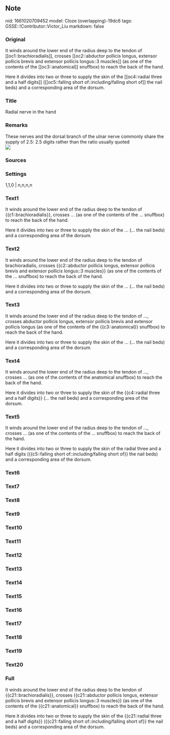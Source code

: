 ## Note
nid: 1661020709452
model: Cloze (overlapping)-19dc6
tags: GSSE::!Contributor::Victor_Liu
markdown: false

### Original
It winds around the lower end of the radius deep to the tendon of
[[oc1::brachioradialis]], crosses [[oc2::abductor pollicis longus,
extensor pollicis brevis and extensor pollicis longus::3 muscles]]
(as one of the contents of the [[oc3::anatomical]] snuffbox) to
reach the back of the hand.
<div>
  Here it divides into two or three to supply the skin of the
  [[oc4::radial three and a half digits]] ([[oc5::falling short
  of::including/falling short of]] the nail beds) and a
  corresponding area of the dorsum.
</div>

### Title
Radial nerve in the hand

### Remarks
<div>
  These nerves and the dorsal branch of the ulnar nerve commonly
  share the supply of 2.5: 2.5 digits rather than the ratio usually
  quoted
</div><img src=
"paste-816744a48a0e143f88897723ebe7b2a807e66176.jpg">

### Sources


### Settings
1,1,0 | n,n,n,n

### Text1
It winds around the lower end of the radius deep to the tendon of
{{c1::brachioradialis}}, crosses ... (as one of the contents of the
... snuffbox) to reach the back of the hand.
<div>
  Here it divides into two or three to supply the skin of the ...
  (... the nail beds) and a corresponding area of the dorsum.
</div>

### Text2
It winds around the lower end of the radius deep to the tendon of
brachioradialis, crosses {{c2::abductor pollicis longus, extensor
pollicis brevis and extensor pollicis longus::3 muscles}} (as one
of the contents of the ... snuffbox) to reach the back of the hand.
<div>
  Here it divides into two or three to supply the skin of the ...
  (... the nail beds) and a corresponding area of the dorsum.
</div>

### Text3
It winds around the lower end of the radius deep to the tendon of
..., crosses abductor pollicis longus, extensor pollicis brevis and
extensor pollicis longus (as one of the contents of the
{{c3::anatomical}} snuffbox) to reach the back of the hand.
<div>
  Here it divides into two or three to supply the skin of the ...
  (... the nail beds) and a corresponding area of the dorsum.
</div>

### Text4
It winds around the lower end of the radius deep to the tendon of
..., crosses ... (as one of the contents of the anatomical
snuffbox) to reach the back of the hand.
<div>
  Here it divides into two or three to supply the skin of the
  {{c4::radial three and a half digits}} (... the nail beds) and a
  corresponding area of the dorsum.
</div>

### Text5
It winds around the lower end of the radius deep to the tendon of
..., crosses ... (as one of the contents of the ... snuffbox) to
reach the back of the hand.
<div>
  Here it divides into two or three to supply the skin of the
  radial three and a half digits ({{c5::falling short
  of::including/falling short of}} the nail beds) and a
  corresponding area of the dorsum.
</div>

### Text6


### Text7


### Text8


### Text9


### Text10


### Text11


### Text12


### Text13


### Text14


### Text15


### Text16


### Text17


### Text18


### Text19


### Text20


### Full
It winds around the lower end of the radius deep to the tendon of
{{c21::brachioradialis}}, crosses {{c21::abductor pollicis longus,
extensor pollicis brevis and extensor pollicis longus::3 muscles}}
(as one of the contents of the {{c21::anatomical}} snuffbox) to
reach the back of the hand.
<div>
  Here it divides into two or three to supply the skin of the
  {{c21::radial three and a half digits}} ({{c21::falling short
  of::including/falling short of}} the nail beds) and a
  corresponding area of the dorsum.
</div>
